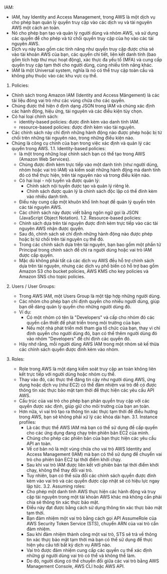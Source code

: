 IAM:
  - IAM, hay Identity and Access Management, trong AWS là một dịch vụ cho phép bạn quản lý quyền truy cập vào các dịch vụ và tài nguyên AWS một cách an toàn.
  - Nó cho phép bạn tạo và quản lý người dùng và nhóm AWS, và sử dụng các quyền để cho phép và từ chối quyền truy cập của họ vào các tài nguyên AWS.
  - Dịch vụ này bao gồm các tính năng như quyền truy cập được chia sẻ vào tài khoản AWS của bạn, các quyền chi tiết, liên kết danh tính (bao gồm tích hợp thư mục hoạt động), xác thực đa yếu tố (MFA) và cung cấp quyền truy cập tạm thời cho người dùng, cùng nhiều tính năng khác.
  - IAM là một Universal system, nghĩa là nó có thể truy cập toàn cầu và không phụ thuộc vào các khu vực cụ thể.

1. Policies:
  - Chính sách trong Amazon IAM (Identity and Access Mângement) là các tài liệu đóng vai trò như các vùng chứa cho các quyền.
  - Chúng được thể hiện ở định dạng JSON trong IAM và chúng xác định các hành động, hiệu ứng, tài nguyên và các điều kiện tùy chọn.
  - Có hai loại chính sách:
    + identity-based policies: được đính kèm vào danh tính IAM.
    + resource-based policies: được đính kèm vào tài nguyên.
  - Các chính sách này chỉ định những hành động nào được phép hoặc bị từ chối trên những tài nguyên nào, trong những điều kiện nào.
  - Chúng là công cụ chính của bạn trong việc xác định và quản lý các quyền trong AWS.
  1.1. Identity-based policies:
    - là một trong những loại chính sách bạn có thể tạo trong AWS (Amazon Web Services).
    - Chúng được đính kèm trực tiếp vào một danh tính (như người dùng, nhóm hoặc vai trò IAM) và kiểm soát những hành động mà danh tính đó có thể thực hiện, trên tài nguyên nào và trong điều kiện nào.
    - Có hai loại - nội tuyến và được quản lý:
      + Chính sách nội tuyến được tạo và quản lý riêng lẻ.
      + Chính sách được quản lý là chính sách độc lập có thể đính kèm vào nhiều danh tính.
    - Điều này cung cấp một khuôn khổ linh hoạt để quản lý quyền trên các tài nguyên AWS.
    - Các chính sách này được viết bằng ngôn ngữ gọi là JSON (JavaScript Object Notation).
  1.2. Resource-based policies:
    - Chính sách dựa trên tài nguyên được đính kèm trực tiếp vào các tài nguyên AWS nhận được quyền.
    - Sau đó, chính sách sẽ chỉ định những hành động nào được phép hoặc bị từ chối trên tài nguyên cụ thể đó.
    - Trong các chính sách dựa trên tài nguyên, bạn bao gồm một phần tử Principal trong chính sách để chỉ ra người dùng hoặc vai trò IAM được cấp quyền.
    - Mặc dù không phải tất cả các dịch vụ AWS đều hỗ trợ chính sách dựa trên tài nguyên, nhưng các dịch vụ phổ biến có hỗ trợ bao gồm Amazon S3 cho bucket policies, AWS KMS cho key policies và Amazon SNS cho topic policies.
   
2. Users / User Groups:
   - Trong AWS IAM, một Users Group là một tập hợp những người dùng.
   - Các nhóm cho phép bạn chỉ định quyền cho nhiều người dùng, giúp bạn dễ dàng quản lý quyền cho những người dùng đó.
   - Ví dụ:
     + Có một nhóm có tên là "Developers" và cấp cho nhóm đó các quyền cần thiết để phát triển trong môi trường của bạn.
     + Nếu một nhà phát triển mới tham gia tổ chức của bạn, thay vì chỉ định quyền cho người dùng đó, bạn có thể thêm người dùng đó vào nhóm "Developers" để chỉ định các quyền đó.
    - Hãy nhớ rằng, mỗi người dùng AWS IAM trong một nhóm sẽ kế thừa các chính sách quyền được đính kèm vào nhóm.
  
3. Roles:
   - Role trong AWS là một dạng kiểm soát truy cập an toàn không liên kết trực tiếp với người dùng hoặc nhóm cụ thể.
   - Thay vào đó, các thực thể đáng tin cậy như người dùng AWS, ứng dụng hoặc dịch vụ (như EC2) có thể đảm nhiệm vai trò để có được thông tin xác thực bảo mật tạm thời để thực hiện các yêu cầu API AWS.
   - Cấu trúc của vai trò cho phép bạn phân quyền truy cập với các quyền được xác định, giúp giữ cho môi trường của bạn an toàn.
   - Hơn nữa, vì vai trò tạo ra thông tin xác thực tạm thời để điều hướng trong AWS, bạn sẽ không phải xử lý các khóa dài hạn.
   3.1. Instance profiles:
     - Là các thực thể AWS IAM mà bạn có thể sử dụng để cấp quyền cho các ứng dụng đang chạy trên phiên bản EC2 của mình.
     - Chúng cho phép các phiên bản của bạn thực hiện các yêu cầu API an toàn.
     - Về cơ bản nó là một vùng chứa cho vai trò AWS Identity and Access Management (IAM) mà bạn có thể sử dụng để chuyển vai trò cho phiên bản EC2 tại thời điểm khởi chạy.
     - Sau khi vai trò IAM được liên kết với phiên bản tại thời điểm khởi chạy, không thể thay đổi vai trò.
     - Tuy nhiên, bạn có thể sửa đổi các chính sách quyền được đính kèm vào vai trò và các quyền được cập nhật sẽ có hiệu lực ngay lập tức.
    3.2. Assuming roles:
     - Cho phép một danh tính AWS thực hiện các hành động và truy cập tài nguyên trong một tài khoản AWS khác mà không cần phải chia sẻ thông tin xác thực bảo mật.
     - Điều này đạt được bằng cách sử dụng thông tin xác thực bảo mật tạm thời.
     - Bạn đảm nhiệm một vai trò bằng cách gọi API AssumeRole của AWS Security Token Service (STS), chuyển ARN của vai trò cần đảm nhiệm.
     - Sau khi đảm nhiệm thành công một vai trò, STS sẽ trả về thông tin xác thực bảo mật tạm thời mà bạn có thể sử dụng để thực hiện yêu cầu tới bất kỳ dịch vụ AWS nào.
     - Vai trò được đảm nhiệm cung cấp các quyền cụ thể xác định những gì người dùng vai trò có thể và không thể làm.
     - Do đó, người dùng có thể chuyển đổi giữa các vai trò bằng AWS Management Console, AWS CLI hoặc AWS API.
